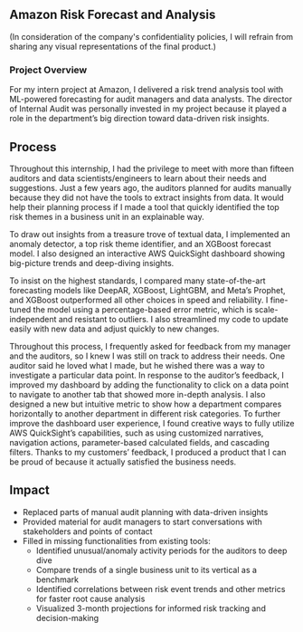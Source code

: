 ## Amazon Risk Forecast and Analysis

(In consideration of the company's confidentiality policies, I will refrain from sharing any visual representations of the final product.)

### Project Overview

For my intern project at Amazon, I delivered a risk trend analysis tool with ML-powered forecasting for audit managers and data analysts. The director of Internal Audit was personally invested in my project because it played a role in the department’s big direction toward data-driven risk insights. 

## Process

Throughout this internship, I had the privilege to meet with more than fifteen auditors and data scientists/engineers to learn about their needs and suggestions. Just a few years ago, the auditors planned for audits manually because they did not have the tools to extract insights from data. It would help their planning process if I made a tool that quickly identified the top risk themes in a business unit in an explainable way.

To draw out insights from a treasure trove of textual data, I implemented an anomaly detector, a top risk theme identifier, and an XGBoost forecast model. I also designed an interactive AWS QuickSight dashboard showing big-picture trends and deep-diving insights. 

To insist on the highest standards, I compared many state-of-the-art forecasting models like DeepAR, XGBoost, LightGBM, and Meta’s Prophet, and XGBoost outperformed all other choices in speed and reliability. I fine-tuned the model using a percentage-based error metric, which is scale-independent and resistant to outliers. I also streamlined my code to update easily with new data and adjust quickly to new changes.

Throughout this process, I frequently asked for feedback from my manager and the auditors, so I knew I was still on track to address their needs. One auditor said he loved what I made, but he wished there was a way to investigate a particular data point. In response to the auditor’s feedback, I improved my dashboard by adding the functionality to click on a data point to navigate to another tab that showed more in-depth analysis. I also designed a new but intuitive metric to show how a department compares horizontally to another department in different risk categories. To further improve the dashboard user experience, I found creative ways to fully utilize AWS QuickSight’s capabilities, such as using customized narratives, navigation actions, parameter-based calculated fields, and cascading filters. Thanks to my customers’ feedback, I produced a product that I can be proud of because it actually satisfied the business needs. 

## Impact

- Replaced parts of manual audit planning with data-driven insights
- Provided material for audit managers to start conversations with stakeholders and points of contact
- Filled in missing functionalities from existing tools:
  - Identified unusual/anomaly activity periods for the auditors to deep dive
  - Compare trends of a single business unit to its vertical as a benchmark
  - Identified correlations between risk event trends and other metrics for faster root cause analysis
  - Visualized 3-month projections for informed risk tracking and decision-making






